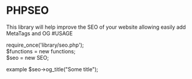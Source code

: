 # PHPSEO
This library will help improve the SEO of your website allowing easily add MetaTags and OG
#USAGE

require_once('library/seo.php'); <br>
$functions = new functions; <br>
$seo = new SEO;<br>

example $seo->og_title("Some title");
